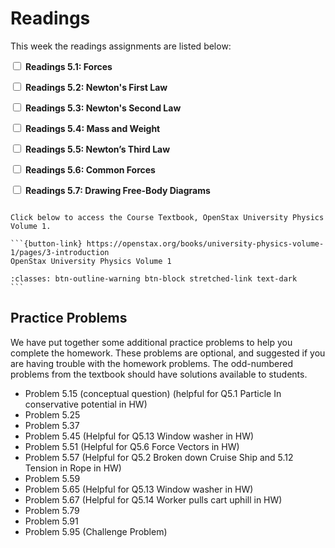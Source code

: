 # Readings

This week the readings assignments are listed below:

<label><input type="checkbox" id="week05_reading1" class="box"> **Readings 5.1: Forces** </input></label> 

<label><input type="checkbox" id="week05_reading2" class="box"> **Readings 5.2: Newton's First Law** </input></label> 

<label><input type="checkbox" id="week05_reading3" class="box"> **Readings 5.3: Newton's Second Law** </input></label> 

<label><input type="checkbox" id="week05_reading4" class="box"> **Readings 5.4: Mass and Weight** </input></label> 

<label><input type="checkbox" id="week05_reading5" class="box"> **Readings 5.5: Newton’s Third Law** </input></label> 

<label><input type="checkbox" id="week05_reading6" class="box"> **Readings 5.6: Common Forces** </input></label> 

<label><input type="checkbox" id="week05_reading7" class="box"> **Readings 5.7: Drawing Free-Body Diagrams** </input></label> 



````{card}

Click below to access the Course Textbook, OpenStax University Physics Volume 1.

```{button-link} https://openstax.org/books/university-physics-volume-1/pages/3-introduction
OpenStax University Physics Volume 1

:classes: btn-outline-warning btn-block stretched-link text-dark
```
````

## Practice Problems

We have put together some additional practice problems to help you complete the homework.
These problems are optional, and suggested if you are having trouble with the homework problems.
The odd-numbered problems from the textbook should have solutions available to students.

- Problem 5.15 (conceptual question) (helpful for Q5.1 Particle In conservative potential in HW)
- Problem 5.25
- Problem 5.37
- Problem 5.45 (Helpful for Q5.13 Window washer in HW)
- Problem 5.51 (Helpful for Q5.6 Force Vectors in HW)
- Problem 5.57 (Helpful for Q5.2 Broken down Cruise Ship and 5.12 Tension in Rope in HW)
- Problem 5.59
- Problem 5.65 (Helpful for Q5.13 Window washer in HW)
- Problem 5.67 (Helpful for Q5.14 Worker pulls cart uphill in HW)
- Problem 5.79
- Problem 5.91
- Problem 5.95 (Challenge Problem)